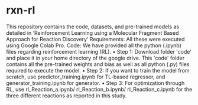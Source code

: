 # rxn-rl
This repository contains the code, datasets, and pre-trained models as detailed in ‘Reinforcement Learning using a Molecular Fragment Based Approach for Reaction Discovery’
Requirements: All these were executed using Google Colab Pro.
Code: We have provided all the python (.ipynb) files regarding reinforcement learning (RL). 
      •	Step 1: Download folder 'code' and place it in your home directory of the google drive. This 'code' folder contains all the pre-trained weights and bias as well as all python (.py) files required to execute the model.
      •	Step 2: If you want to train the model from scratch, use predictor_training.ipynb for TL-based regressor, and generator_training.ipynb for generator. 
      •	Step 3: For optimization through RL, use rl_Reaction_a.ipynb/ rl_Reaction_b.ipynb/ rl_Reaction_c.ipynb for the three different reactions as reported in this study.
